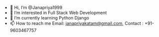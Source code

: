 - 👋 Hi, I’m @Janapriya1999
- 👀 I’m interested in Full Stack Web Development
- 🌱 I’m currently learning Python Django
- 📫 How to reach me Email: janapriyakatam@gmail.com, Contact : +91-9603467757

<!---
Janapriya1999/Janapriya1999 is a ✨ special ✨ repository because its `README.md` (this file) appears on your GitHub profile.
You can click the Preview link to take a look at your changes.
--->
